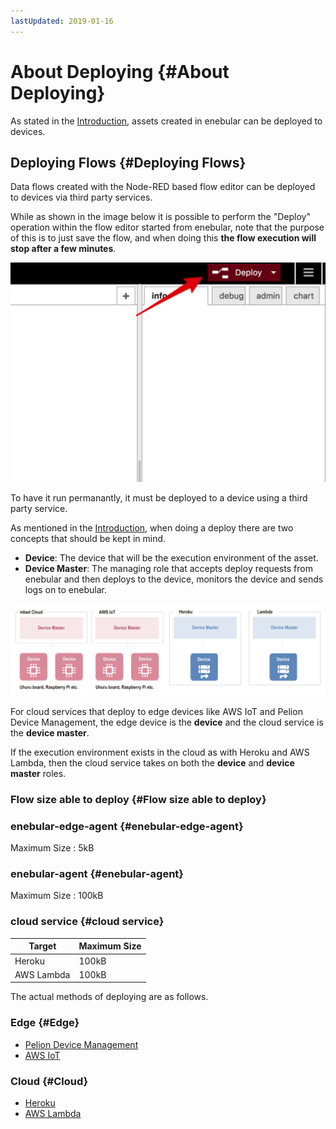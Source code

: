 ```yaml
---
lastUpdated: 2019-01-16
---
```


# About Deploying {#About Deploying}

As stated in the [Introduction](../INDEX.md), assets created in enebular can be deployed to devices.

## Deploying Flows {#Deploying Flows}

Data flows created with the Node-RED based flow editor can be deployed to devices via third party services.

While as shown in the image below it is possible to perform the "Deploy" operation within the flow editor started from enebular, note that the purpose of this is to just save the flow, and when doing this **the flow execution will stop after a few minutes**.

![deploybutton](./../../img/Deploy/Index-deploybutton.png)

To have it run permanantly, it must be deployed to a device using a third party service.

As mentioned in the [Introduction](../INDEX.md), when doing a deploy there are two concepts that should be kept in mind.

- **Device**: The device that will be the execution environment of the asset.
- **Device Master**: The managing role that accepts deploy requests from enebular and then deploys to the device, monitors the device and sends logs on to enebular.

![devices](./../../img/Deploy/Index-devices.png)

For cloud services that deploy to edge devices like AWS IoT and Pelion Device Management, the edge device is the **device** and the cloud service is the **device master**.

If the execution environment exists in the cloud as with Heroku and AWS Lambda, then the cloud service takes on both the **device** and **device master** roles.

### Flow size able to deploy {#Flow size able to deploy}

### enebular-edge-agent {#enebular-edge-agent}

Maximum Size : 5kB

### enebular-agent {#enebular-agent}

Maximum Size : 100kB

### cloud service {#cloud service}

| Target | Maximum Size |
| --- | --- |
| Heroku | 100kB |
| AWS Lambda | 100kB |

The actual methods of deploying are as follows.

### Edge {#Edge}

* [Pelion Device Management](./DeployFlow/mbed/index.md)
* [AWS IoT](./DeployFlow/AWSIoT/index.md)

### Cloud {#Cloud}

* [Heroku](./DeployFlow/Heroku/index.md)
* [AWS Lambda](./DeployFlow/Lambda/index.md)